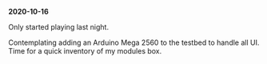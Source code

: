 
**2020-10-16**

Only started playing last night.

Contemplating adding an Arduino Mega 2560 to the testbed to handle all UI. Time for a quick inventory of my modules box.


